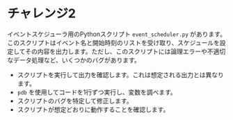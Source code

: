 # チャレンジ2
イベントスケジューラ用のPythonスクリプト `event_scheduler.py` があります。このスクリプトはイベント名と開始時刻のリストを受け取り、スケジュールを設定してその内容を出力します。ただし、このスクリプトには論理エラーや不適切なデータ処理など、いくつかのバグがあります。

- スクリプトを実行して出力を確認します。これは想定される出力とは異なります。
- `pdb` を使用してコードを1行ずつ実行し、変数を調べます。
- スクリプトのバグを特定して修正します。
- スクリプトが想定どおりに動作することを確認します。
